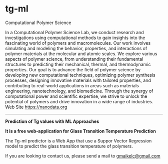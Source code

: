 # tg-ml
Computational Polymer Science

In a Computational Polymer Science Lab, we conduct research and investigations using computational methods to gain insights into the fascinating world of polymers and macromolecules. Our work involves simulating and modeling the behavior, properties, and interactions of polymer materials at the molecular and atomic scales. We explore various aspects of polymer science, from understanding their fundamental structures to predicting their mechanical, thermal, and thermodynamic properties. Our goal is to advance the field of polymer science by developing new computational techniques, optimizing polymer synthesis processes, designing innovative materials with tailored properties, and contributing to real-world applications in areas such as materials engineering, nanotechnology, and biomedicine. Through the synergy of computational power and scientific expertise, we strive to unlock the potential of polymers and drive innovation in a wide range of industries.
Web Site https://nanodata.org



-------------------------------------------------------------------------------------------------

**Prediction of Tg values with ML Approaches**

**It is a free web-application for Glass Transition Temperature Prediction**



The Tg-ml predictor is a Web App that use a Suppor Vector Regression model to predict the glass transition temperature of polymers. 


If you are looking to contact us, please send a mail to gmaikelc@gmail.com
